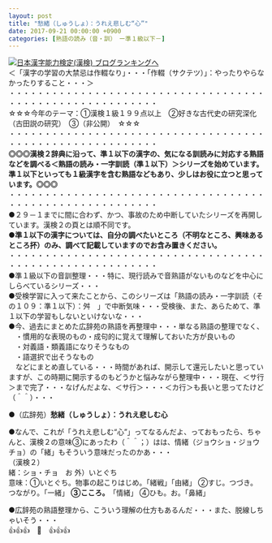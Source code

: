 ```yaml
---
layout: post
title: "愁緒（しゅうしょ）：うれえ悲しむ“心”"
date: 2017-09-21 00:00:00 +0900
categories: [熟語の読み（音・訓）　ー準１級以下－]
---
```


[![](/syuusyuu9701/assets/images/愁緒（しゅうしょ）：うれえ悲しむ“心”-br_c_3028_1.gif)](http://blog.with2.net/link.php?1659096:3028 "日本漢字能力検定(漢検) ブログランキングへ")[日本漢字能力検定(漢検) ブログランキングへ](http://blog.with2.net/link.php?1659096:3028)  
＜「漢字の学習の大禁忌は作輟なり」・・・「作輟（サクテツ）」：やったりやらなかったりすること・・・＞  
・・・・・・・・・・・・・・・・・・・・・・・・・・・・・・・・・・・・・・・・・・・・・・・・・・・・・・・・・  
☆☆☆今年のテーマ：①漢検１級１９９点以上　②好きな古代史の研究深化（古田説の研究）　③（非公開）　☆☆☆　　  
・・・・・・・・・・・・・・・・・・・・・・・・・・・・・・・・・・・・・・・・・・・・・・・・・・・・・・・・・  
**◎◎◎漢検２辞典に沿って、準１以下の漢字の、気になる訓読みに対応する熟語などを調べる＜熟語の読み・一字訓読（準１以下）＞シリーズを始めています。準１以下といっても１級漢字を含む熟語などもあり、少しはお役に立つと思っています。◎◎◎**  
・・・・・・・・・・・・・・・・・・・・・・・・・・・・・・・・・・・・・・・・・・・・・・・・・・・・・・・・・  
●２９－１までに間に合わず、かつ、事故のため中断していたシリーズを再開しています。漢検２の頁とは順不同です。  
**●準１以下の漢字については、自分の調べたいところ（不明なところ、興味あるところ抔）のみ、調べて記載していますのでお含み置きください。**  
・・・・・・・・・・・・・・・・・・・・・・・・・・・・・・・・・・・・・・・・・・・・・・・・・・・・・・・・・  
●準１級以下の音訓整理・・・特に、現行読みで音熟語がないものなどを中心にしらべているシリーズ・・・  
●受検学習に入って来たことから、このシリーズは「熟語の読み・一字訓読（その１０９：準１以下）：舛　」で中断気味・・・受検後、また、あらためて、準１以下の学習もしないといけないな・・・  
●今、過去にまとめた広辞苑の熟語を再整理中・・・単なる熟語の整理でなく、  
　・慣用的な表現のもの・成句的に覚えて理解しておいた方が良いもの  
　・対義語・類義語になりそうなもの  
　・語選択で出そうなもの  
　などにまとめ直している・・・時間があれば、開示して還元したいと思っていますが、この時期に開示するのもどうかと悩みながら整理中・・・現在、＜サ行＞まで完了・・・なげんだよな、＜サ行＞・・・＜カ行＞も長いと思ってたけど（＾＾）・・・  
  
●（広辞苑）**愁緒（しゅうしょ）：うれえ悲しむ心**  
  
●なんで、これが「うれえ悲しむ“心”」ってなるんだよ、っておもったら、ちゃんと、漢検２の意味③にあったわ（＾＾；）はは、情緒（ジョウショ・ジョウチョ）の「緒」もそういう意味だったのかあ・・・  
（漢検２）  
緒：ショ・チョ　お 外）いとぐち  
意味：①いとぐち。物事の起こりはじめ。「緒戦」「由緒」 ②すじ。つづき。つながり。「一緒」 **③こころ。**　「情緒」 ④ひも。お。「鼻緒」  
  
●広辞苑の熟語整理から、こういう理解の仕方もあるんだ・・・また、脱線しちゃいそう・・・  
👍👍👍　🐔　👍👍👍